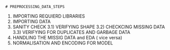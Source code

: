`# PREPROCESSING_DATA_STEPS`
1) IMPORTING REQUIERD LIBRARIES
2) IMPORTING DATA
3) SANITY CHECK
   3.1) VERIFYING SHAPE
   3.2) CHECKCING MISSING DATA
   3.3) VERIFYING FOR DUPLICATES AND GARBAGE DATA
4) HANDLING THE MISSIG DATA and EDA ( vice versa)
6) NORMALISATION AND ENCODING FOR MODEL
